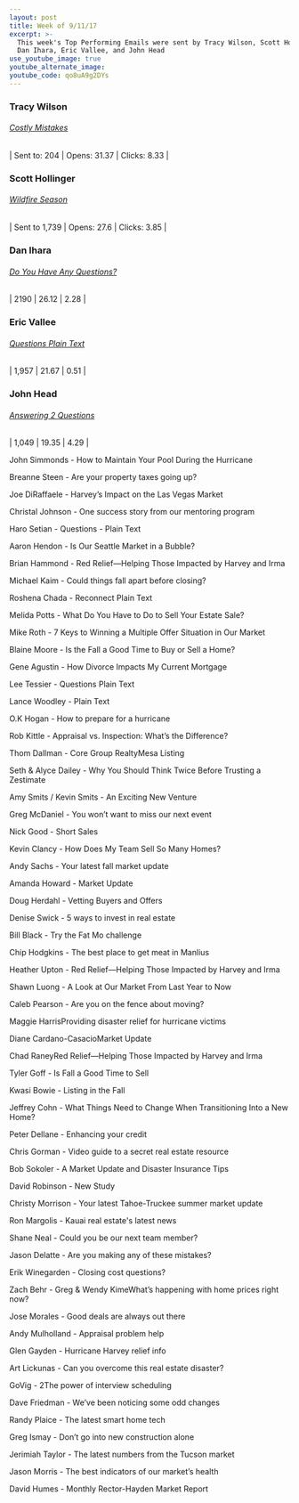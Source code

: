 ```yaml
---
layout: post
title: Week of 9/11/17
excerpt: >-
  This week's Top Performing Emails were sent by Tracy Wilson, Scott Hollinger,
  Dan Ihara, Eric Vallee, and John Head
use_youtube_image: true
youtube_alternate_image:
youtube_code: qo8uA9g2DYs
---
```



### Tracy Wilson

###### [Costly Mistakes](http://hosted-p0.vresp.com/1964181/9534d9ca29/ARCHIVE)

| Sent to: 204       | Opens: 31.37       | Clicks: 8.33 |

### Scott Hollinger

###### [Wildfire Season](http://p0.vresp.com/1PwtPI)

| Sent to 1,739       | Opens: 27.6       | Clicks: 3.85 |

### Dan Ihara

###### [Do You Have Any Questions?](http://p0.vresp.com/TMerq7)

| 2190       | 26.12       | 2.28 |

### Eric Vallee

###### [Questions Plain Text](http://p0.vresp.com/b3EWi1)

| 1,957       | 21.67       | 0.51 |

### John Head

###### [Answering 2 Questions](http://p0.vresp.com/HBqRp6)

| 1,049       | 19.35       | 4.29 |

John Simmonds - How to Maintain Your Pool During the Hurricane

Breanne Steen - Are your property taxes going up?

Joe DiRaffaele - Harvey’s Impact on the Las Vegas Market

Christal Johnson - One success story from our mentoring program

Haro Setian - Questions - Plain Text

Aaron Hendon - Is Our Seattle Market in a Bubble?

Brian Hammond - Red Relief—Helping Those Impacted by Harvey and Irma

Michael Kaim - Could things fall apart before closing?

Roshena Chada - Reconnect Plain Text

Melida Potts - What Do You Have to Do to Sell Your Estate Sale?

Mike Roth - 7 Keys to Winning a Multiple Offer Situation in Our Market

Blaine Moore - Is the Fall a Good Time to Buy or Sell a Home?

Gene Agustin - How Divorce Impacts My Current Mortgage

Lee Tessier - Questions Plain Text

Lance Woodley - Plain Text

O.K Hogan - How to prepare for a hurricane

Rob Kittle - Appraisal vs. Inspection: What’s the Difference?

Thom Dallman - Core Group RealtyMesa Listing

Seth & Alyce Dailey - Why You Should Think Twice Before Trusting a Zestimate

Amy Smits / Kevin Smits - An Exciting New Venture

Greg McDaniel - You won’t want to miss our next event

Nick Good - Short Sales

Kevin Clancy - How Does My Team Sell So Many Homes?

Andy Sachs - Your latest fall market update

Amanda Howard - Market Update

Doug Herdahl - Vetting Buyers and Offers

Denise Swick - 5 ways to invest in real estate

Bill Black - Try the Fat Mo challenge

Chip Hodgkins - The best place to get meat in Manlius

Heather Upton - Red Relief—Helping Those Impacted by Harvey and Irma

Shawn Luong - A Look at Our Market From Last Year to Now

Caleb Pearson - Are you on the fence about moving?

Maggie HarrisProviding disaster relief for hurricane victims

Diane Cardano-CasacioMarket Update

Chad RaneyRed Relief—Helping Those Impacted by Harvey and Irma

Tyler Goff - Is Fall a Good Time to Sell

Kwasi Bowie - Listing in the Fall

Jeffrey Cohn - What Things Need to Change When Transitioning Into a New Home?

Peter Dellane - Enhancing your credit

Chris Gorman - Video guide to a secret real estate resource

Bob Sokoler - A Market Update and Disaster Insurance Tips

David Robinson - New Study

Christy Morrison - Your latest Tahoe-Truckee summer market update

Ron Margolis - Kauai real estate's latest news

Shane Neal - Could you be our next team member?

Jason Delatte - Are you making any of these mistakes?

Erik Winegarden - Closing cost questions?

Zach Behr - Greg & Wendy KimeWhat’s happening with home prices right now?

Jose Morales - Good deals are always out there

Andy Mulholland - Appraisal problem help

Glen Gayden - Hurricane Harvey relief info

Art Lickunas - Can you overcome this real estate disaster?

GoVig - 2The power of interview scheduling

Dave Friedman - We’ve been noticing some odd changes

Randy Plaice - The latest smart home tech

Greg Ismay - Don’t go into new construction alone

Jerimiah Taylor - The latest numbers from the Tucson market

Jason Morris - The best indicators of our market’s health

David Humes - Monthly Rector-Hayden Market Report